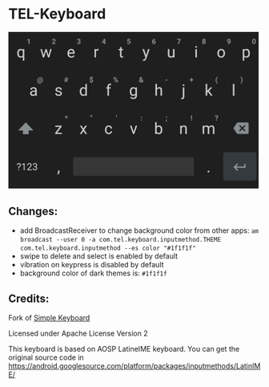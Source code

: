 # TEL-Keyboard


<img src="images/screenshot-0.png"
      alt="closeup"
      width="500"/>
      

## Changes:
- add BroadcastReceiver to change background color from other apps: `am broadcast --user 0 -a com.tel.keyboard.inputmethod.THEME com.tel.keyboard.inputmethod --es color "#1f1f1f"`
- swipe to delete and select is enabled by default
- vibration on keypress is disabled by default
- background color of dark themes is: `#1f1f1f`


## Credits:

Fork of [Simple Keyboard](https://github.com/rkkr/simple-keyboard)

Licensed under Apache License Version 2

This keyboard is based on AOSP LatineIME keyboard. You can get the original source code in https://android.googlesource.com/platform/packages/inputmethods/LatinIME/

